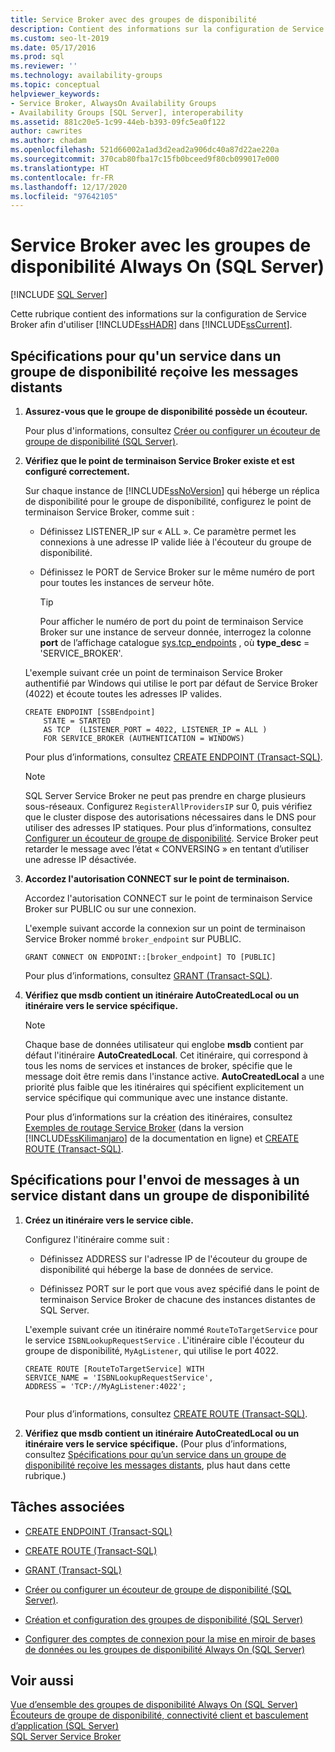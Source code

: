 ```yaml
---
title: Service Broker avec des groupes de disponibilité
description: Contient des informations sur la configuration de Service Broker avec des groupes de disponibilité Always On SQL Server.
ms.custom: seo-lt-2019
ms.date: 05/17/2016
ms.prod: sql
ms.reviewer: ''
ms.technology: availability-groups
ms.topic: conceptual
helpviewer_keywords:
- Service Broker, AlwaysOn Availability Groups
- Availability Groups [SQL Server], interoperability
ms.assetid: 881c20e5-1c99-44eb-b393-09fc5ea0f122
author: cawrites
ms.author: chadam
ms.openlocfilehash: 521d66002a1ad3d2ead2a906dc40a87d22ae220a
ms.sourcegitcommit: 370cab80fba17c15fb0bceed9f80cb099017e000
ms.translationtype: HT
ms.contentlocale: fr-FR
ms.lasthandoff: 12/17/2020
ms.locfileid: "97642105"
---
```

# <a name="service-broker-with-always-on-availability-groups-sql-server"></a>Service Broker avec les groupes de disponibilité Always On (SQL Server)
[!INCLUDE [SQL Server](../../../includes/applies-to-version/sqlserver.md)]

  Cette rubrique contient des informations sur la configuration de Service Broker afin d'utiliser [!INCLUDE[ssHADR](../../../includes/sshadr-md.md)] dans [!INCLUDE[ssCurrent](../../../includes/sscurrent-md.md)].  
  
  
##  <a name="requirements-for-a-service-in-an-availability-group-to-receive-remote-messages"></a><a name="ReceiveRemoteMessages"></a> Spécifications pour qu'un service dans un groupe de disponibilité reçoive les messages distants  
  
1.  **Assurez-vous que le groupe de disponibilité possède un écouteur.**  
  
     Pour plus d'informations, consultez [Créer ou configurer un écouteur de groupe de disponibilité &#40;SQL Server&#41;](../../../database-engine/availability-groups/windows/create-or-configure-an-availability-group-listener-sql-server.md).  
  
2.  **Vérifiez que le point de terminaison Service Broker existe et est configuré correctement.**  
  
     Sur chaque instance de [!INCLUDE[ssNoVersion](../../../includes/ssnoversion-md.md)] qui héberge un réplica de disponibilité pour le groupe de disponibilité, configurez le point de terminaison Service Broker, comme suit :  
  
    -   Définissez LISTENER_IP sur « ALL ». Ce paramètre permet les connexions à une adresse IP valide liée à l'écouteur du groupe de disponibilité.  
  
    -   Définissez le PORT de Service Broker sur le même numéro de port pour toutes les instances de serveur hôte.  
  
        > [!TIP]  
        >  Pour afficher le numéro de port du point de terminaison Service Broker sur une instance de serveur donnée, interrogez la colonne **port** de l’affichage catalogue [sys.tcp_endpoints](../../../relational-databases/system-catalog-views/sys-tcp-endpoints-transact-sql.md) , où **type_desc** = 'SERVICE_BROKER'.  
  
     L'exemple suivant crée un point de terminaison Service Broker authentifié par Windows qui utilise le port par défaut de Service Broker (4022) et écoute toutes les adresses IP valides.  
  
    ```  
    CREATE ENDPOINT [SSBEndpoint]  
        STATE = STARTED  
        AS TCP  (LISTENER_PORT = 4022, LISTENER_IP = ALL )  
        FOR SERVICE_BROKER (AUTHENTICATION = WINDOWS)  
    ```  
  
     Pour plus d’informations, consultez [CREATE ENDPOINT &#40;Transact-SQL&#41;](../../../t-sql/statements/create-endpoint-transact-sql.md).  

    > [!NOTE]  
    SQL Server Service Broker ne peut pas prendre en charge plusieurs sous-réseaux. Configurez `RegisterAllProvidersIP` sur 0, puis vérifiez que le cluster dispose des autorisations nécessaires dans le DNS pour utiliser des adresses IP statiques. Pour plus d’informations, consultez [Configurer un écouteur de groupe de disponibilité](create-or-configure-an-availability-group-listener-sql-server.md). Service Broker peut retarder le message avec l’état « CONVERSING » en tentant d’utiliser une adresse IP désactivée.

3.  **Accordez l'autorisation CONNECT sur le point de terminaison.**  
  
     Accordez l'autorisation CONNECT sur le point de terminaison Service Broker sur PUBLIC ou sur une connexion.  
  
     L'exemple suivant accorde la connexion sur un point de terminaison Service Broker nommé `broker_endpoint` sur PUBLIC.  
  
    ```  
    GRANT CONNECT ON ENDPOINT::[broker_endpoint] TO [PUBLIC]  
    ```  
  
     Pour plus d’informations, consultez [GRANT &#40;Transact-SQL&#41;](../../../t-sql/statements/grant-transact-sql.md).  
  
4.  **Vérifiez que msdb contient un itinéraire AutoCreatedLocal ou un itinéraire vers le service spécifique.**  
  
    > [!NOTE]  
    >  Chaque base de données utilisateur qui englobe **msdb** contient par défaut l'itinéraire **AutoCreatedLocal**. Cet itinéraire, qui correspond à tous les noms de services et instances de broker, spécifie que le message doit être remis dans l'instance active. **AutoCreatedLocal** a une priorité plus faible que les itinéraires qui spécifient explicitement un service spécifique qui communique avec une instance distante.  
  
     Pour plus d’informations sur la création des itinéraires, consultez [Exemples de routage Service Broker](https://msdn.microsoft.com/library/ms166090\(SQL.105\).aspx) (dans la version [!INCLUDE[ssKilimanjaro](../../../includes/sskilimanjaro-md.md)] de la documentation en ligne) et [CREATE ROUTE &#40;Transact-SQL&#41;](../../../t-sql/statements/create-route-transact-sql.md).  
  
##  <a name="requirements-for-sending-messages-to-a-remote-service-in-an-availability-group"></a><a name="SendRemoteMessages"></a> Spécifications pour l'envoi de messages à un service distant dans un groupe de disponibilité  
  
1.  **Créez un itinéraire vers le service cible.**  
  
     Configurez l'itinéraire comme suit :  
  
    -   Définissez ADDRESS sur l'adresse IP de l'écouteur du groupe de disponibilité qui héberge la base de données de service.  
  
    -   Définissez PORT sur le port que vous avez spécifié dans le point de terminaison Service Broker de chacune des instances distantes de SQL Server.  
  
     L'exemple suivant crée un itinéraire nommé `RouteToTargetService` pour le service `ISBNLookupRequestService` . L'itinéraire cible l'écouteur du groupe de disponibilité, `MyAgListener`, qui utilise le port 4022.  
  
    ```  
    CREATE ROUTE [RouteToTargetService] WITH   
    SERVICE_NAME = 'ISBNLookupRequestService',   
    ADDRESS = 'TCP://MyAgListener:4022';  
  
    ```  
  
     Pour plus d’informations, consultez [CREATE ROUTE &#40;Transact-SQL&#41;](../../../t-sql/statements/create-route-transact-sql.md).  
  
2.  **Vérifiez que msdb contient un itinéraire AutoCreatedLocal ou un itinéraire vers le service spécifique.** (Pour plus d’informations, consultez [Spécifications pour qu’un service dans un groupe de disponibilité reçoive les messages distants](#ReceiveRemoteMessages), plus haut dans cette rubrique.)  
  
##  <a name="related-tasks"></a><a name="RelatedTasks"></a> Tâches associées  
  
-   [CREATE ENDPOINT &#40;Transact-SQL&#41;](../../../t-sql/statements/create-endpoint-transact-sql.md)  
  
-   [CREATE ROUTE &#40;Transact-SQL&#41;](../../../t-sql/statements/create-route-transact-sql.md)  
  
-   [GRANT &#40;Transact-SQL&#41;](../../../t-sql/statements/grant-transact-sql.md)  
  
-   [Créer ou configurer un écouteur de groupe de disponibilité &#40;SQL Server&#41;](../../../database-engine/availability-groups/windows/create-or-configure-an-availability-group-listener-sql-server.md).  
  
-   [Création et configuration des groupes de disponibilité &#40;SQL Server&#41;](../../../database-engine/availability-groups/windows/creation-and-configuration-of-availability-groups-sql-server.md)  
  
-   [Configurer des comptes de connexion pour la mise en miroir de bases de données ou les groupes de disponibilité Always On &#40;SQL Server&#41;](../../../database-engine/database-mirroring/set-up-login-accounts-database-mirroring-always-on-availability.md)  
  
## <a name="see-also"></a>Voir aussi  
 [Vue d’ensemble des groupes de disponibilité Always On &#40;SQL Server&#41;](../../../database-engine/availability-groups/windows/overview-of-always-on-availability-groups-sql-server.md)   
 [Écouteurs de groupe de disponibilité, connectivité client et basculement d’application &#40;SQL Server&#41;](../../../database-engine/availability-groups/windows/listeners-client-connectivity-application-failover.md)   
 [SQL Server Service Broker](../../../database-engine/configure-windows/sql-server-service-broker.md)  
  
  
